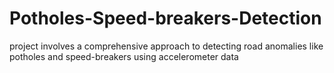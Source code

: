 # Potholes-Speed-breakers-Detection
project involves a comprehensive approach to detecting road anomalies like potholes and speed-breakers using accelerometer data
